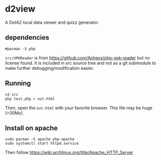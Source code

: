 # d2view

A DotA2 local data viewer and quizz generator.

## dependencies

	#pacman -S php

`src/VPKReader` is from https://github.com/Aphexx/php-vpk-reader but no
license found. It is included in src source tree and not as a git submodule
to make further debugging/modification easier.

## Running

	cd src
	php test.php > out.html

Then, open the `out.html` with your favorite browser. This file may be huge
(>30Mo).

## Install on apache

	sudo pacman -S apache php-apache
	sudo systemctl start httpd.service

Then follow https://wiki.archlinux.org/title/Apache_HTTP_Server
